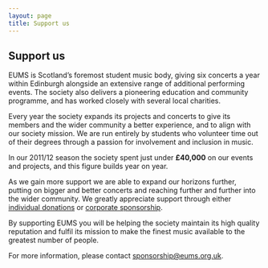 ```yaml
---
layout: page
title: Support us
---
```


## Support us

EUMS is Scotland’s foremost student music body, giving six concerts a year
within Edinburgh alongside an extensive range of additional performing events.
The society also delivers a pioneering education and community programme, and
has worked closely with several local charities.

Every year the society expands its projects and concerts to give its members
and the wider community a better experience, and to align with our society
mission. We are run entirely by students who volunteer time out of their
degrees through a passion for involvement and inclusion in music.

In our 2011/12 season the society spent just under **£40,000** on our events
and projects, and this figure builds year on year.

As we gain more support we are able to expand our horizons further, putting on
bigger and better concerts and reaching further and further into the wider
community. We greatly appreciate support through either [individual donations](/support-us/individual/)
or [corporate sponsorship](/support-us/corporate/).

By supporting EUMS you will be helping the society maintain its high quality
reputation and fulfil its mission to make the finest music available to the
greatest number of people.

For more information, please contact
[sponsorship@eums.org.uk](mailto:sponsorship@eums.org.uk).
